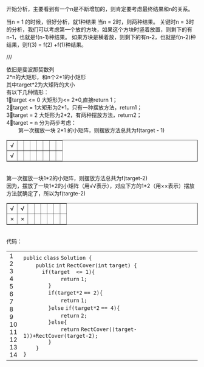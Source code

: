 开始分析，主要看到有一个n是不断增加的，则肯定要考虑最终结果和n的关系。

当n = 1 的时候，很好分析，就1种结果
当n = 2时，则两种结果。
关键时n = 3时的分析，我们可以考虑第一个放的方块，如果这个方块时竖着放置，则剩下的有n-1，也就是f(n-1)种结果。
如果方块是横着放，则剩下的有n-2，也就是f(n-2)种结果，则f(3) = f(2) +f(1)种结果。  

///

<div class="answer-brief nc-post-content"><div>  依旧是斐波那契数列 </div>
<div>  2*n的大矩形，和n个2*1的小矩形 </div>
<div>  其中target*2为大矩阵的大小 </div>
<div>  有以下几种情形： </div>
<div>  1⃣️target &lt;= 0 大矩形为&lt;= 2*0,直接return 1； </div>
<div>  2⃣️target = 1大矩形为2*1，只有一种摆放方法，return1； </div>
<div>  3⃣️target = 2 大矩形为2*2，有两种摆放方法，return2； </div>
<div>  4⃣️target = n 分为两步考虑： </div>
<div>  &nbsp;&nbsp;&nbsp;&nbsp;&nbsp; &nbsp; 第一次摆放一块 2*1 的小矩阵，则摆放方法总共为f(target - 1)  <table border="1" cellpadding="2" cellspacing="0">
    <tbody>
      <tr>
        <td>      √     </td><td><br>
        </td><td><br>
        </td><td><br>
        </td><td><br>
        </td><td><br>
        </td><td><br>
        </td><td><br>
        </td></tr>
      <tr>
        <td>      √     </td><td><br>
        </td><td><br>
        </td><td><br>
        </td><td><br>
        </td><td><br>
        </td><td><br>
        </td><td><br>
        </td></tr>
    </tbody>
  </table>
  <br>第一次摆放一块1*2的小矩阵，则摆放方法总共为f(target-2) </div>
<div>  因为，摆放了一块1*2的小矩阵（用√√表示），对应下方的1*2（用××表示）摆放方法就确定了，所以为f(targte-2) </div>
<div>
  <table border="1" cellpadding="2" cellspacing="0">
    <tbody>
      <tr>
        <td>      √     </td><td>      √     </td><td><br>
        </td><td><br>
        </td><td><br>
        </td><td><br>
        </td><td><br>
        </td><td><br>
        </td></tr>
      <tr>
        <td>      ×     </td><td>      ×     </td><td><br>
        </td><td><br>
        </td><td><br>
        </td><td><br>
        </td><td><br>
        </td><td><br>
        </td></tr>
    </tbody>
  </table>
  <br> 代码：<br>
</div>
<div><div id="highlighter_23247" class="syntaxhighlighter  java"><div class="toolbar" style="display:none;"></div><table border="0" cellpadding="0" cellspacing="0"><tbody><tr><td class="gutter"><div class="line number1 index0 alt2">1</div><div class="line number2 index1 alt1">2</div><div class="line number3 index2 alt2">3</div><div class="line number4 index3 alt1">4</div><div class="line number5 index4 alt2">5</div><div class="line number6 index5 alt1">6</div><div class="line number7 index6 alt2">7</div><div class="line number8 index7 alt1">8</div><div class="line number9 index8 alt2">9</div><div class="line number10 index9 alt1">10</div><div class="line number11 index10 alt2">11</div><div class="line number12 index11 alt1">12</div><div class="line number13 index12 alt2">13</div><div class="line number14 index13 alt1">14</div></td><td class="code"><div class="container"><div class="line number1 index0 alt2"><code class="java keyword">public</code> <code class="java keyword">class</code> <code class="java plain">Solution {</code></div><div class="line number2 index1 alt1"><code class="java spaces">&nbsp;&nbsp;&nbsp;&nbsp;</code><code class="java keyword">public</code> <code class="java keyword">int</code> <code class="java plain">RectCover(</code><code class="java keyword">int</code> <code class="java plain">target) {</code></div><div class="line number3 index2 alt2"><code class="java spaces">&nbsp;&nbsp;&nbsp;&nbsp;&nbsp;&nbsp;</code><code class="java keyword">if</code><code class="java plain">(target&nbsp; &lt;= </code><code class="java value">1</code><code class="java plain">){</code></div><div class="line number4 index3 alt1"><code class="java spaces">&nbsp;&nbsp;&nbsp;&nbsp;&nbsp;&nbsp;&nbsp;&nbsp;&nbsp;&nbsp;&nbsp;&nbsp;</code><code class="java keyword">return</code> <code class="java value">1</code><code class="java plain">;</code></div><div class="line number5 index4 alt2"><code class="java spaces">&nbsp;&nbsp;&nbsp;&nbsp;&nbsp;&nbsp;&nbsp;&nbsp;</code><code class="java plain">}</code></div><div class="line number6 index5 alt1"><code class="java spaces">&nbsp;&nbsp;&nbsp;&nbsp;&nbsp;&nbsp;&nbsp;&nbsp;</code><code class="java keyword">if</code><code class="java plain">(target*</code><code class="java value">2</code> <code class="java plain">== </code><code class="java value">2</code><code class="java plain">){</code></div><div class="line number7 index6 alt2"><code class="java spaces">&nbsp;&nbsp;&nbsp;&nbsp;&nbsp;&nbsp;&nbsp;&nbsp;&nbsp;&nbsp;&nbsp;&nbsp;</code><code class="java keyword">return</code> <code class="java value">1</code><code class="java plain">;</code></div><div class="line number8 index7 alt1"><code class="java spaces">&nbsp;&nbsp;&nbsp;&nbsp;&nbsp;&nbsp;&nbsp;&nbsp;</code><code class="java plain">}</code><code class="java keyword">else</code> <code class="java keyword">if</code><code class="java plain">(target*</code><code class="java value">2</code> <code class="java plain">== </code><code class="java value">4</code><code class="java plain">){</code></div><div class="line number9 index8 alt2"><code class="java spaces">&nbsp;&nbsp;&nbsp;&nbsp;&nbsp;&nbsp;&nbsp;&nbsp;&nbsp;&nbsp;&nbsp;&nbsp;</code><code class="java keyword">return</code> <code class="java value">2</code><code class="java plain">;</code></div><div class="line number10 index9 alt1"><code class="java spaces">&nbsp;&nbsp;&nbsp;&nbsp;&nbsp;&nbsp;&nbsp;&nbsp;</code><code class="java plain">}</code><code class="java keyword">else</code><code class="java plain">{</code></div><div class="line number11 index10 alt2"><code class="java spaces">&nbsp;&nbsp;&nbsp;&nbsp;&nbsp;&nbsp;&nbsp;&nbsp;&nbsp;&nbsp;&nbsp;&nbsp;</code><code class="java keyword">return</code> <code class="java plain">RectCover((target-</code><code class="java value">1</code><code class="java plain">))+RectCover(target-</code><code class="java value">2</code><code class="java plain">);</code></div><div class="line number12 index11 alt1"><code class="java spaces">&nbsp;&nbsp;&nbsp;&nbsp;&nbsp;&nbsp;&nbsp;&nbsp;</code><code class="java plain">}</code></div><div class="line number13 index12 alt2"><code class="java spaces">&nbsp;&nbsp;&nbsp;&nbsp;</code><code class="java plain">}</code></div><div class="line number14 index13 alt1"><code class="java plain">}</code></div></div></td></tr></tbody></table></div></div>
<br></div>